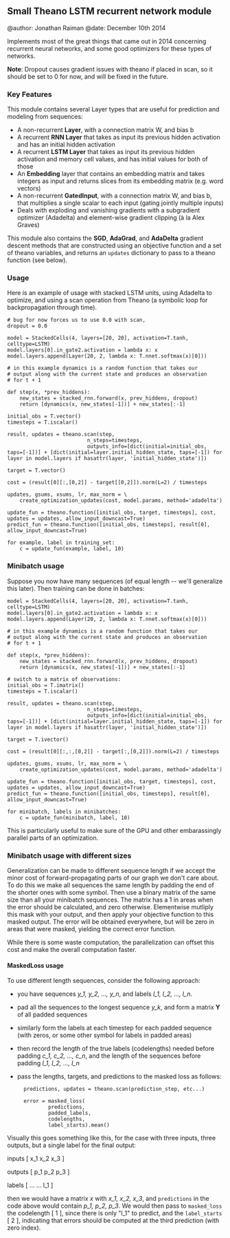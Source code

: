 Small Theano LSTM recurrent network module
------------------------------------------

@author: Jonathan Raiman
@date: December 10th 2014

Implements most of the great things that came out
in 2014 concerning recurrent neural networks, and
some good optimizers for these types of networks.

**Note**: Dropout causes gradient issues with theano
if placed in scan, so it should be set to 0 for now,
and will be fixed in the future.

### Key Features

This module contains several Layer types that are useful
for prediction and modeling from sequences:

* A non-recurrent **Layer**, with a connection matrix W, and bias b
* A recurrent **RNN Layer** that takes as input its previous hidden activation and has an initial hidden activation
* A recurrent **LSTM Layer** that takes as input its previous hidden activation and memory cell values, and has initial values for both of those
* An **Embedding** layer that contains an embedding matrix and takes integers as input and returns slices from its embedding matrix (e.g. word vectors)
* A non-recurrent **GatedInput**, with a connection matrix W, and bias b, that multiplies a single scalar to each input (gating jointly multiple inputs)
* Deals with exploding and vanishing gradients with a subgradient optimizer (Adadelta) and element-wise gradient clipping (à la Alex Graves)

This module also contains the **SGD**, **AdaGrad**, and **AdaDelta** gradient descent methods that are constructed using an objective function and a set of theano variables, and returns an `updates` dictionary to pass to a theano function (see below).

### Usage

Here is an example of usage with stacked LSTM units, using
Adadelta to optimize, and using a scan operation from Theano (a symbolic loop for backpropagation through time).


	# bug for now forces us to use 0.0 with scan,
	dropout = 0.0

	model = StackedCells(4, layers=[20, 20], activation=T.tanh, celltype=LSTM)
	model.layers[0].in_gate2.activation = lambda x: x
	model.layers.append(Layer(20, 2, lambda x: T.nnet.softmax(x)[0]))

	# in this example dynamics is a random function that takes our
	# output along with the current state and produces an observation
	# for t + 1

	def step(x, *prev_hiddens):
	    new_states = stacked_rnn.forward(x, prev_hiddens, dropout)
	    return [dynamics(x, new_states[-1])] + new_states[:-1]

	initial_obs = T.vector()
	timesteps = T.iscalar()

	result, updates = theano.scan(step,
                              n_steps=timesteps,
                              outputs_info=[dict(initial=initial_obs, taps=[-1])] + [dict(initial=layer.initial_hidden_state, taps=[-1]) for layer in model.layers if hasattr(layer, 'initial_hidden_state')])

	target = T.vector()

	cost = (result[0][:,[0,2]] - target[[0,2]]).norm(L=2) / timesteps

	updates, gsums, xsums, lr, max_norm = \
		create_optimization_updates(cost, model.params, method='adadelta')

	update_fun = theano.function([initial_obs, target, timesteps], cost, updates = updates, allow_input_downcast=True)
	predict_fun = theano.function([initial_obs, timesteps], result[0], allow_input_downcast=True)

	for example, label in training_set:
		c = update_fun(example, label, 10)

### Minibatch usage

Suppose you now have many sequences (of equal length -- we'll generalize this later). Then training can be done in batches:

	model = StackedCells(4, layers=[20, 20], activation=T.tanh, celltype=LSTM)
	model.layers[0].in_gate2.activation = lambda x: x
	model.layers.append(Layer(20, 2, lambda x: T.nnet.softmax(x)[0]))

	# in this example dynamics is a random function that takes our
	# output along with the current state and produces an observation
	# for t + 1

	def step(x, *prev_hiddens):
	    new_states = stacked_rnn.forward(x, prev_hiddens, dropout)
	    return [dynamics(x, new_states[-1])] + new_states[:-1]

	# switch to a matrix of observations:
	initial_obs = T.imatrix()
	timesteps = T.iscalar()

	result, updates = theano.scan(step,
                              n_steps=timesteps,
                              outputs_info=[dict(initial=initial_obs, taps=[-1])] + [dict(initial=layer.initial_hidden_state, taps=[-1]) for layer in model.layers if hasattr(layer, 'initial_hidden_state')])

	target = T.ivector()

	cost = (result[0][:,:,[0,2]] - target[:,[0,2]]).norm(L=2) / timesteps

	updates, gsums, xsums, lr, max_norm = \
		create_optimization_updates(cost, model.params, method='adadelta')

	update_fun = theano.function([initial_obs, target, timesteps], cost, updates = updates, allow_input_downcast=True)
	predict_fun = theano.function([initial_obs, timesteps], result[0], allow_input_downcast=True)

	for minibatch, labels in minibatches:
		c = update_fun(minibatch, label, 10)

This is particularly useful to make sure of the GPU and other embarassingly parallel parts of an optimization.

### Minibatch usage with different sizes

Generalization can be made to different sequence length if we accept the minor cost of forward-propagating parts of our graph we don't care about. To do this we make all sequences the same length by padding the end of the shorter ones with some symbol. Then use a binary matrix of the same size than all your minibatch sequences. The matrix has a 1 in areas when the error should be calculated, and zero otherwise. Elementwise mutliply this mask with your output, and then apply your objective function to this masked output. The error will be obtained everywhere, but will be zero in areas that were masked, yielding the correct error function.

While there is some waste computation, the parallelization can offset this cost and make the overall computation faster.

#### MaskedLoss usage

To use different length sequences, consider the following approach:

* you have sequences *y_1, y_2, ..., y_n*, and labels *l_1, l_2, ..., l_n*. 
* pad all the sequences to the longest sequence *y_k*, and form a matrix **Y** of all padded sequences
* similarly form the labels at each timestep for each padded sequence (with zeros, or some other symbol for labels in padded areas)
* then record the length of the true labels (codelengths) needed before padding *c_1, c_2, ..., c_n*, and the length of the sequences before padding *l_1, l_2, ..., l_n*
* pass the lengths, targets, and predictions to the masked loss as follows:



		predictions, updates = theano.scan(prediction_step, etc...)

		error = masked_loss(
	            predictions,
	            padded_labels,
	            codelengths,
	            label_starts).mean()

Visually this goes something like this, for the case with three inputs, three outputs, but a single label for
the final output:

inputs  [ x_1 x_2 x_3 ]

outputs [ p_1 p_2 p_3 ]

labels  [ ... ... l_1 ]

then we would have a matrix *x* with *x_1, x_2, x_3*, and `predictions` in the code above would contain *p_1, p_2, p_3*.
We would then pass to `masked_loss` the codelength [ 1 ], since there is only "l_1" to predict, and the `label_starts` [ 2 ],
indicating that errors should be computed at the third prediction (with zero index).



